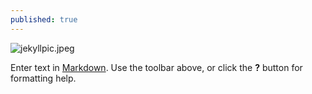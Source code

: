 ```yaml
---
published: true
---
```

![jekyllpic.jpeg]({{site.baseurl}}/_posts/jekyllpic.jpeg)


Enter text in [Markdown](http://bing.com/). Use the toolbar above, or click the **?** button for formatting help.
